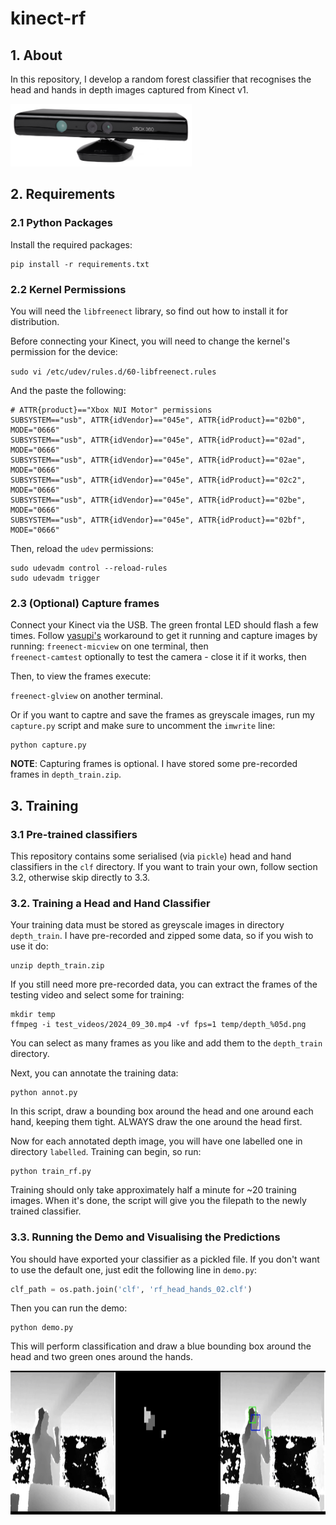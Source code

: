 # kinect-rf

## 1. About

In this repository, I develop a random forest classifier that recognises the
head and hands in depth images captured from Kinect v1.

<img src="https://raw.githubusercontent.com/leonmavr/kinect-rf/refs/heads/master/assets/kinect-v1.png" alt="Kinect v1" height="100">

## 2. Requirements

### 2.1 Python Packages

Install the required packages:

```
pip install -r requirements.txt
```

### 2.2 Kernel Permissions

You will need the `libfreenect` library, so find out how to install it for
distribution.

Before connecting your Kinect, you will need to change the kernel's permission
for the device:

`sudo vi /etc/udev/rules.d/60-libfreenect.rules `

And the paste the following:

```
# ATTR{product}=="Xbox NUI Motor" permissions
SUBSYSTEM=="usb", ATTR{idVendor}=="045e", ATTR{idProduct}=="02b0", MODE="0666"
SUBSYSTEM=="usb", ATTR{idVendor}=="045e", ATTR{idProduct}=="02ad", MODE="0666"
SUBSYSTEM=="usb", ATTR{idVendor}=="045e", ATTR{idProduct}=="02ae", MODE="0666"
SUBSYSTEM=="usb", ATTR{idVendor}=="045e", ATTR{idProduct}=="02c2", MODE="0666"
SUBSYSTEM=="usb", ATTR{idVendor}=="045e", ATTR{idProduct}=="02be", MODE="0666"
SUBSYSTEM=="usb", ATTR{idVendor}=="045e", ATTR{idProduct}=="02bf", MODE="0666"
```

Then, reload the `udev` permissions:

```
sudo udevadm control --reload-rules
sudo udevadm trigger
```

### 2.3 (Optional) Capture frames

Connect your Kinect via the USB. The green frontal LED should flash a few
times. Follow [yasupi's](https://github.com/OpenKinect/libfreenect/issues/580#issuecomment-643440616)
workaround to get it running and capture images by running:
`freenect-micview` on one terminal, then  
`freenect-camtest` optionally to test the camera - close it if it works, then  

Then, to view the frames execute:

`freenect-glview` on another terminal.

Or if you want to captre and save the frames as greyscale images, run my
`capture.py` script and make sure to uncomment the `imwrite` line:

```
python capture.py
```

**NOTE**: Capturing frames is optional. I have stored some pre-recorded frames
in `depth_train.zip`.

## 3. Training

### 3.1 Pre-trained classifiers

This repository contains some serialised (via `pickle`) head and hand
classifiers in the `clf` directory. If you want to train your own, follow
section 3.2, otherwise skip directly to 3.3.

### 3.2. Training a Head and Hand Classifier

Your training data must be stored as greyscale images in directory
`depth_train`. I have pre-recorded and zipped some data, so if you wish to use
it do:

```
unzip depth_train.zip
```

If you still need more pre-recorded data, you can extract the frames of the
testing video and select some for training:

```
mkdir temp
ffmpeg -i test_videos/2024_09_30.mp4 -vf fps=1 temp/depth_%05d.png
```

You can select as many frames as you like and add them to the `depth_train`
directory.

Next, you can annotate the training data:

```
python annot.py
```

In this script, draw a bounding box around the head and one around each hand,
keeping them tight. ALWAYS draw the one around the head first.

Now for each annotated depth image, you will have one labelled one in directory
`labelled`. Training can begin, so run:

```
python train_rf.py
```

Training should only take approximately half a minute for ~20 training images.
When it's done, the script will give you the filepath to the newly trained
classifier.

### 3.3. Running the Demo and Visualising the Predictions

You should have exported your classifier as a pickled file. If you don't want to
use the default one, just edit the following line in `demo.py`:

```python
clf_path = os.path.join('clf', 'rf_head_hands_02.clf')
```

Then you can run the demo:

```
python demo.py
```

This will perform classification and draw a blue bounding box around the head
and two green ones around the hands.

<img src="https://raw.githubusercontent.com/leonmavr/kinect-rf/refs/heads/master/assets/demo_screenshot.png" alt="demo screenshot" height="230">
